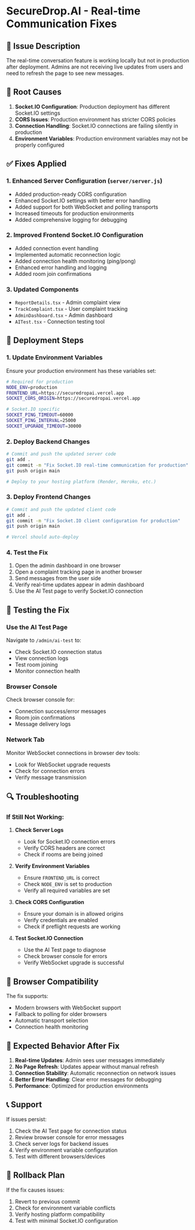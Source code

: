 # SecureDrop.AI - Real-time Communication Fixes

## 🚨 Issue Description
The real-time conversation feature is working locally but not in production after deployment. Admins are not receiving live updates from users and need to refresh the page to see new messages.

## 🔧 Root Causes
1. **Socket.IO Configuration**: Production deployment has different Socket.IO settings
2. **CORS Issues**: Production environment has stricter CORS policies
3. **Connection Handling**: Socket.IO connections are failing silently in production
4. **Environment Variables**: Production environment variables may not be properly configured

## ✅ Fixes Applied

### 1. Enhanced Server Configuration (`server/server.js`)
- Added production-ready CORS configuration
- Enhanced Socket.IO settings with better error handling
- Added support for both WebSocket and polling transports
- Increased timeouts for production environments
- Added comprehensive logging for debugging

### 2. Improved Frontend Socket.IO Configuration
- Added connection event handling
- Implemented automatic reconnection logic
- Added connection health monitoring (ping/pong)
- Enhanced error handling and logging
- Added room join confirmations

### 3. Updated Components
- `ReportDetails.tsx` - Admin complaint view
- `TrackComplaint.tsx` - User complaint tracking
- `AdminDashboard.tsx` - Admin dashboard
- `AITest.tsx` - Connection testing tool

## 🚀 Deployment Steps

### 1. Update Environment Variables
Ensure your production environment has these variables set:

```bash
# Required for production
NODE_ENV=production
FRONTEND_URL=https://securedropai.vercel.app
SOCKET_CORS_ORIGIN=https://securedropai.vercel.app

# Socket.IO specific
SOCKET_PING_TIMEOUT=60000
SOCKET_PING_INTERVAL=25000
SOCKET_UPGRADE_TIMEOUT=30000
```

### 2. Deploy Backend Changes
```bash
# Commit and push the updated server code
git add .
git commit -m "Fix Socket.IO real-time communication for production"
git push origin main

# Deploy to your hosting platform (Render, Heroku, etc.)
```

### 3. Deploy Frontend Changes
```bash
# Commit and push the updated client code
git add .
git commit -m "Fix Socket.IO client configuration for production"
git push origin main

# Vercel should auto-deploy
```

### 4. Test the Fix
1. Open the admin dashboard in one browser
2. Open a complaint tracking page in another browser
3. Send messages from the user side
4. Verify real-time updates appear in admin dashboard
5. Use the AI Test page to verify Socket.IO connection

## 🧪 Testing the Fix

### Use the AI Test Page
Navigate to `/admin/ai-test` to:
- Check Socket.IO connection status
- View connection logs
- Test room joining
- Monitor connection health

### Browser Console
Check browser console for:
- Connection success/error messages
- Room join confirmations
- Message delivery logs

### Network Tab
Monitor WebSocket connections in browser dev tools:
- Look for WebSocket upgrade requests
- Check for connection errors
- Verify message transmission

## 🔍 Troubleshooting

### If Still Not Working:

1. **Check Server Logs**
   - Look for Socket.IO connection errors
   - Verify CORS headers are correct
   - Check if rooms are being joined

2. **Verify Environment Variables**
   - Ensure `FRONTEND_URL` is correct
   - Check `NODE_ENV` is set to production
   - Verify all required variables are set

3. **Check CORS Configuration**
   - Ensure your domain is in allowed origins
   - Verify credentials are enabled
   - Check if preflight requests are working

4. **Test Socket.IO Connection**
   - Use the AI Test page to diagnose
   - Check browser console for errors
   - Verify WebSocket upgrade is successful

## 📱 Browser Compatibility

The fix supports:
- Modern browsers with WebSocket support
- Fallback to polling for older browsers
- Automatic transport selection
- Connection health monitoring

## 🎯 Expected Behavior After Fix

1. **Real-time Updates**: Admin sees user messages immediately
2. **No Page Refresh**: Updates appear without manual refresh
3. **Connection Stability**: Automatic reconnection on network issues
4. **Better Error Handling**: Clear error messages for debugging
5. **Performance**: Optimized for production environments

## 📞 Support

If issues persist:
1. Check the AI Test page for connection status
2. Review browser console for error messages
3. Check server logs for backend issues
4. Verify environment variable configuration
5. Test with different browsers/devices

## 🔄 Rollback Plan

If the fix causes issues:
1. Revert to previous commit
2. Check for environment variable conflicts
3. Verify hosting platform compatibility
4. Test with minimal Socket.IO configuration
